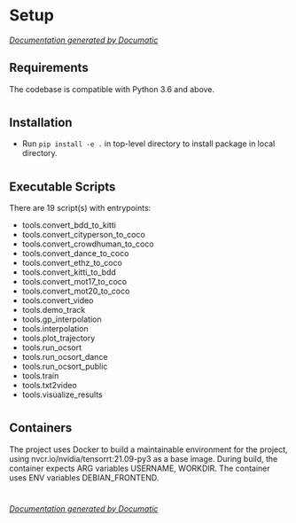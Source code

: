 # Setup

[_Documentation generated by Documatic_](https://www.documatic.com)

<!---Documatic-section-Requirements-start--->
## Requirements

The codebase is compatible with Python 3.6 and above.

# #
<!---Documatic-section-Requirements-end--->

<!---Documatic-section-Installation-start--->
## Installation

* Run `pip install -e .` in top-level directory to
install package in local directory.

# #
<!---Documatic-section-Installation-end--->

<!---Documatic-section-Executable Scripts-start--->
## Executable Scripts

There are 19 script(s) with entrypoints:
* tools.convert_bdd_to_kitti
* tools.convert_cityperson_to_coco
* tools.convert_crowdhuman_to_coco
* tools.convert_dance_to_coco
* tools.convert_ethz_to_coco
* tools.convert_kitti_to_bdd
* tools.convert_mot17_to_coco
* tools.convert_mot20_to_coco
* tools.convert_video
* tools.demo_track
* tools.gp_interpolation
* tools.interpolation
* tools.plot_trajectory
* tools.run_ocsort
* tools.run_ocsort_dance
* tools.run_ocsort_public
* tools.train
* tools.txt2video
* tools.visualize_results

# #
<!---Documatic-section-Executable Scripts-end--->

<!---Documatic-section-Containers-start--->
## Containers

The project uses Docker to build a maintainable environment for the project, using nvcr.io/nvidia/tensorrt:21.09-py3 as a base image. During build, the container expects ARG variables USERNAME, WORKDIR. The container uses ENV variables DEBIAN_FRONTEND.

# #
<!---Documatic-section-Containers-end--->

[_Documentation generated by Documatic_](https://www.documatic.com)